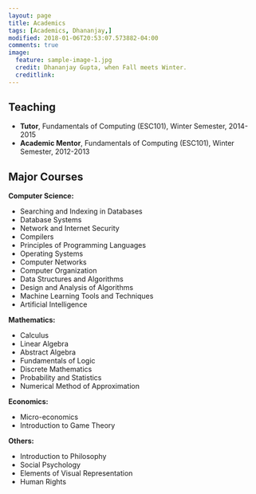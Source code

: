 ```yaml
---
layout: page
title: Academics
tags: [Academics, Dhananjay,]
modified: 2018-01-06T20:53:07.573882-04:00
comments: true
image:
  feature: sample-image-1.jpg
  credit: Dhananjay Gupta, when Fall meets Winter.
  creditlink: 
---
```




</table>



<h2 id="teaching">Teaching</h2>



<ul>

  <li><strong>Tutor</strong>, Fundamentals of Computing (ESC101), Winter Semester, 2014-2015</li>

  <li><strong>Academic Mentor</strong>, Fundamentals of Computing (ESC101), Winter Semester, 2012-2013</li>

</ul>



<h2 id="major-courses">Major Courses</h2>



<p><strong>Computer Science:</strong></p>



<ul>

  <li>Searching and Indexing in Databases</li>

  <li>Database Systems</li>

  <li>Network and Internet Security</li>

  <li>Compilers</li>

  <li>Principles of Programming Languages</li>

  <li>Operating Systems</li>

  <li>Computer Networks</li>

  <li>Computer Organization</li>

  <li>Data Structures and Algorithms</li>

  <li>Design and Analysis of Algorithms</li>

  <li>Machine Learning Tools and Techniques</li>

  <li>Artificial Intelligence</li>

</ul>



<p><strong>Mathematics:</strong></p>



<ul>

  <li>Calculus</li>

  <li>Linear Algebra</li>

  <li>Abstract Algebra</li>

  <li>Fundamentals of Logic</li>

  <li>Discrete Mathematics</li>

  <li>Probability and Statistics</li>

  <li>Numerical Method of Approximation</li>

</ul>



<p><strong>Economics:</strong></p>



<ul>

  <li>Micro-economics</li>

  <li>Introduction to Game Theory</li>

</ul>



<p><strong>Others:</strong></p>



<ul>

  <li>Introduction to Philosophy</li>

  <li>Social Psychology</li>

  <li>Elements of Visual Representation</li>

  <li>Human Rights</li>

</ul>
